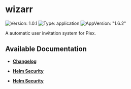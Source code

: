 # wizarr

![Version: 1.0.1](https://img.shields.io/badge/Version-1.0.1-informational?style=flat-square) ![Type: application](https://img.shields.io/badge/Type-application-informational?style=flat-square) ![AppVersion: "1.6.2"](https://img.shields.io/badge/AppVersion-"1.6.2"-informational?style=flat-square)

A automatic user invitation system for Plex.

## Available Documentation

- [**Changelog**](CHANGELOG)

- [**Helm Security**](container-security)

- [**Helm Security**](helm-security)

